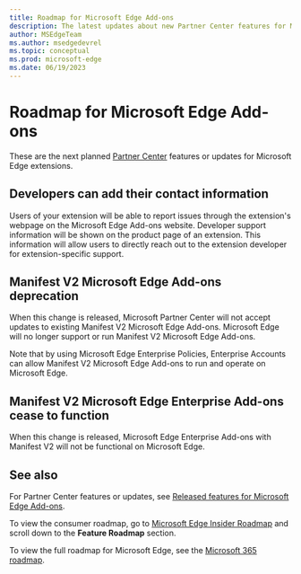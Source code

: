 ```yaml
---
title: Roadmap for Microsoft Edge Add-ons
description: The latest updates about new Partner Center features for Microsoft Edge extensions.
author: MSEdgeTeam
ms.author: msedgedevrel
ms.topic: conceptual
ms.prod: microsoft-edge
ms.date: 06/19/2023
---
```

# Roadmap for Microsoft Edge Add-ons

<!-- todo: add new things that will be coming -->

These are the next planned [Partner Center](https://partner.microsoft.com/dashboard/microsoftedge/) features or updates for Microsoft Edge extensions.


<!-- ====================================================================== -->
## Developers can add their contact information

Users of your extension will be able to report issues through the extension's webpage on the Microsoft Edge Add-ons website.  Developer support information will be shown on the product page of an extension.  This information will allow users to directly reach out to the extension developer for extension-specific support.


<!-- ====================================================================== -->
## Manifest V2 Microsoft Edge Add-ons deprecation

When this change is released, Microsoft Partner Center will not accept updates to existing Manifest V2 Microsoft Edge Add-ons.  Microsoft Edge will no longer support or run Manifest V2 Microsoft Edge Add-ons.

Note that by using Microsoft Edge Enterprise Policies, Enterprise Accounts can<!--will still be able to?--> allow Manifest V2 Microsoft Edge Add-ons to run and operate on Microsoft Edge.


<!-- ====================================================================== -->
## Manifest V2 Microsoft Edge Enterprise Add-ons cease to function

When this change is released, Microsoft Edge Enterprise Add-ons with Manifest V2 will not be functional on Microsoft Edge.


<!-- ====================================================================== -->
## See also

For Partner Center features or updates, see [Released features for Microsoft Edge Add-ons](released-features.md).

To view the consumer roadmap, go to [Microsoft Edge Insider Roadmap](https://www.microsoftedgeinsider.com/whats-next) and scroll down to the **Feature Roadmap** section. 

To view the full roadmap for Microsoft Edge, see the [Microsoft 365 roadmap](https://www.microsoft.com/microsoft-365/roadmap?filters=Microsoft%20Edge).
